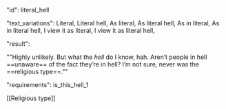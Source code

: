 "id": literal_hell

"text_variations":
Literal, Literal hell, As literal, As literal hell, As in literal, As in literal hell, I view it as literal, I view it as literal hell,

"result":

""Highly unlikely. But what the *hell* do I know, hah. Aren’t people in hell ==unaware== of the fact they’re in hell? I’m not sure, never was the ==religious type==.""

"requirements": is_this_hell_1

[[Religious type]]
